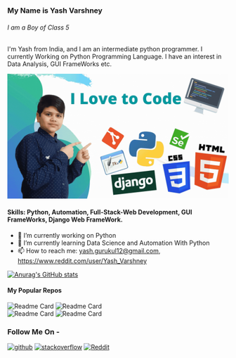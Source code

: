 ### My Name is Yash Varshney
###### I am a Boy of Class 5
I'm Yash from India, and I am an intermediate python programmer. I currently Working on Python Programming Language. I have an interest in Data Analysis, GUI FrameWorks etc.

<img src="Img.gif" alt="Img" width="700">

#### Skills: Python, Automation, Full-Stack-Web Development, GUI FrameWorks, Django Web FrameWork.

- 🔭 I’m currently working on Python 
- 🌱 I’m currently learning Data Science and Automation With Python 
- 📫 How to reach me: yash.gurukul12@gmail.com, https://www.reddit.com/user/Yash_Varshney 

[![Anurag's GitHub stats](https://github-readme-stats.vercel.app/api?username=Yash-Varshney-Creativities)](https://github.com/anuraghazra/github-readme-stats)
<br>
#### My Popular Repos
![Readme Card](https://github-readme-stats.vercel.app/api/pin/?username=Yash-Varshney-Creativities&repo=YouTube-Video-Downloader-GUI) 
![Readme Card](https://github-readme-stats.vercel.app/api/pin/?username=Yash-Varshney-Creativities&repo=Numbers-to-Number-Names) 
<br>
![Readme Card](https://github-readme-stats.vercel.app/api/pin/?username=Yash-Varshney-Creativities&repo=Motion-Detection) 
![Readme Card](https://github-readme-stats.vercel.app/api/pin/?username=Yash-Varshney-Creativities&repo=MyDjangoWebsite) 
<br>

<h3>Follow Me On - </h3>

[<img src='https://cdn.jsdelivr.net/npm/simple-icons@3.0.1/icons/github.svg' alt='github' height='40'>](https://github.com/Yash-Varshney-Creativities)  [<img src='https://cdn.jsdelivr.net/npm/simple-icons@3.0.1/icons/stackoverflow.svg' alt='stackoverflow' height='40'>](https://stackoverflow.com/users/14743453/yash-varshney)  [<img src='https://cdn.jsdelivr.net/npm/simple-icons@3.0.1/icons/reddit.svg' alt='Reddit' height='40'>](https://www.reddit.com/user/Yash_Varshney)  

</center>
